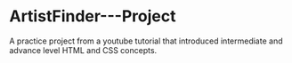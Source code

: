 # ArtistFinder---Project
A practice project from a youtube tutorial that introduced intermediate and advance level HTML and CSS concepts. 

